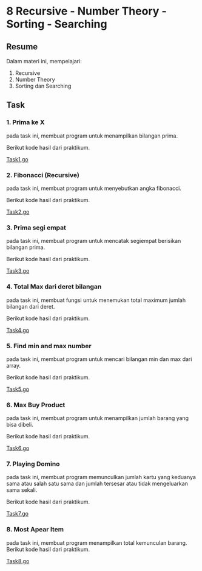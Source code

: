 # 8 Recursive - Number Theory - Sorting - Searching

## Resume
Dalam materi ini, mempelajari:

1. Recursive 
2. Number Theory 
3. Sorting dan Searching

## Task
### 1. Prima ke X
pada task ini, membuat program untuk menampilkan bilangan prima.

Berikut kode hasil dari praktikum.

[Task1.go](https://github.com/maharaniramadani/go_maharani_ramadani/blob/ad3ac9b7c53405c30cb55456aa448204f2b5598a/8_Recursive%20-%20Number%20Theory%20-%20Sorting%20-%20Searching/Praktimum/task1.go)

### 2. Fibonacci (Recursive)
pada task ini, membuat program untuk menyebutkan angka fibonacci.

Berikut kode hasil dari praktikum.

[Task2.go](https://github.com/maharaniramadani/go_maharani_ramadani/blob/ad3ac9b7c53405c30cb55456aa448204f2b5598a/8_Recursive%20-%20Number%20Theory%20-%20Sorting%20-%20Searching/Praktimum/task2.go)

### 3. Prima segi empat
pada task ini, membuat program untuk mencatak segiempat berisikan bilangan prima.

Berikut kode hasil dari praktikum.

[Task3.go](https://github.com/maharaniramadani/go_maharani_ramadani/blob/ad3ac9b7c53405c30cb55456aa448204f2b5598a/8_Recursive%20-%20Number%20Theory%20-%20Sorting%20-%20Searching/Praktimum/task3.go)

### 4. Total Max dari deret bilangan
pada task ini, membuat fungsi untuk menemukan total maximum jumlah bilangan dari deret.

Berikut kode hasil dari praktikum.

[Task4.go](https://github.com/maharaniramadani/go_maharani_ramadani/blob/ad3ac9b7c53405c30cb55456aa448204f2b5598a/8_Recursive%20-%20Number%20Theory%20-%20Sorting%20-%20Searching/Praktimum/task4.go)

### 5. Find min and max number
pada task ini, membuat program untuk mencari bilangan min dan max dari array.

Berikut kode hasil dari praktikum.

[Task5.go](https://github.com/maharaniramadani/go_maharani_ramadani/blob/ad3ac9b7c53405c30cb55456aa448204f2b5598a/8_Recursive%20-%20Number%20Theory%20-%20Sorting%20-%20Searching/Praktimum/task5.go)

### 6. Max Buy Product
pada task ini, membuat program untuk menampilkan jumlah barang yang bisa dibeli.

Berikut kode hasil dari praktikum.

[Task6.go](https://github.com/maharaniramadani/go_maharani_ramadani/blob/ad3ac9b7c53405c30cb55456aa448204f2b5598a/8_Recursive%20-%20Number%20Theory%20-%20Sorting%20-%20Searching/Praktimum/task6.go)

### 7. Playing Domino
pada task ini, membuat program memunculkan jumlah kartu yang keduanya sama atau salah satu sama dan jumlah tersesar atau tidak mengeluarkan sama sekali.

Berikut kode hasil dari praktikum.

[Task7.go](https://github.com/maharaniramadani/go_maharani_ramadani/blob/ad3ac9b7c53405c30cb55456aa448204f2b5598a/8_Recursive%20-%20Number%20Theory%20-%20Sorting%20-%20Searching/Praktimum/task7.go)

### 8. Most Apear Item
pada task ini, membuat program menampilkan total kemunculan barang.
Berikut kode hasil dari praktikum.

[Task8.go](https://github.com/maharaniramadani/go_maharani_ramadani/blob/ad3ac9b7c53405c30cb55456aa448204f2b5598a/8_Recursive%20-%20Number%20Theory%20-%20Sorting%20-%20Searching/Praktimum/task8.go)
